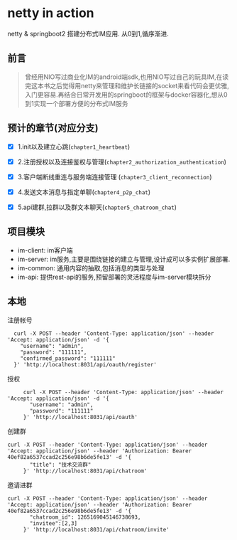 # netty in action
netty & springboot2 搭建分布式IM应用. 从0到1,循序渐进.

## 前言
> 曾经用NIO写过商业化IM的android端sdk,也用NIO写过自己的玩具IM,在读完<netty in action>这本书之后觉得用netty来管理和维护长链接的socket来看代码会更优雅,入门更容易.再结合日常开发用的springboot的框架与docker容器化,想从0到1实现一个部署方便的分布式IM服务



 

## 预计的章节(对应分支)
* [x] 1.init以及建立心跳(`chapter1_heartbeat`)
* [x] 2.注册授权以及连接鉴权与管理(`chapter2_authorization_authentication`)
* [x] 3.客户端断线重连与服务端连接管理 (`chapter3_client_reconnection`)
* [x] 4.发送文本消息与指定单聊(`chapter4_p2p_chat`)
* [x] 5.api建群,拉群以及群文本聊天(`chapter5_chatroom_chat`)





## 项目模块
* im-client: im客户端                                                                                                    
* im-server: im服务,主要是围绕链接的建立与管理,设计成可以多实例扩展部署.
* im-common: 通用内容的抽取,包括消息的类型与处理
* im-api: 提供rest-api的服务,预留部署的灵活程度与im-server模块拆分



## 本地
注册帐号
```
  curl -X POST --header 'Content-Type: application/json' --header 'Accept: application/json' -d '{
    "username": "admin",
    "password": "111111",
    "confirmed_password": "111111"
  }' 'http://localhost:8031/api/oauth/register'
```

授权
```
     curl -X POST --header 'Content-Type: application/json' --header 'Accept: application/json' -d '{
       "username": "admin",
       "password": "111111"
     }' 'http://localhost:8031/api/oauth'
```       

创建群

```
curl -X POST --header 'Content-Type: application/json' --header 'Accept: application/json' --header 'Authorization: Bearer 40ef82a6537ccad2c256e98b6de5fe13' -d '{
       "title": "技术交流群"
     }' 'http://localhost:8031/api/chatroom'
```    

邀请进群

```
curl -X POST --header 'Content-Type: application/json' --header 'Accept: application/json' --header 'Authorization: Bearer 40ef82a6537ccad2c256e98b6de5fe13' -d '{
       "chatroom_id": 1265169045146738693,
       "invitee":[2,3] 
     }' 'http://localhost:8031/api/chatroom/invite'

```


